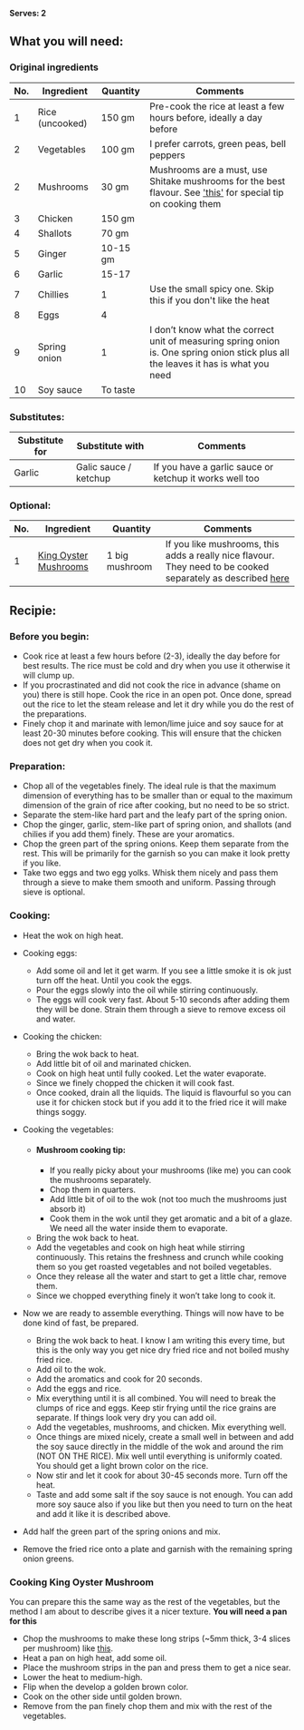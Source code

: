 **Serves: 2**

## What you will need:

### Original ingredients
| No. | Ingredient | Quantity | Comments |
| --- | --- | --- | --- |
|1  | Rice (uncooked) | 150 gm | Pre-cook the rice at least a few hours before, ideally a day before |
|2  | Vegetables | 100 gm | I prefer carrots, green peas, bell peppers |
|2  | Mushrooms | 30 gm | Mushrooms are a must, use Shitake mushrooms for the best flavour. See ['this'](#mushroom-cooking-tip) for special tip on cooking them |
|3  | Chicken | 150 gm |  |
|4  | Shallots | 70 gm |  |
|5  | Ginger | 10-15 gm |  |
|6  | Garlic | 15-17 |  |
|7  | Chillies | 1 | Use the small spicy one. Skip this if you don't like the heat |
|8  | Eggs | 4 |  |
|9  | Spring onion | 1 | I don’t know what the correct unit of measuring spring onion is. One spring onion stick plus all the leaves it has is what you need |
|10  | Soy sauce | To taste |  |

### Substitutes:
| Substitute for | Substitute with | Comments |
| --- | --- | --- |
| Garlic | Galic sauce / ketchup | If you have a garlic sauce or ketchup it works well too |


### Optional:
| No. | Ingredient | Quantity | Comments |
| --- | --- | --- | --- |
| 1 | [King Oyster Mushrooms](https://meny.no/varer/frukt-gront/sopp/sopp/kongeosterssopp-7040517003319) | 1 big mushroom | If you like mushrooms, this adds a really nice flavour. They need to be cooked separately as described [here](#cooking-king-oyster-mushroom) |

## Recipie:

### Before you begin:
- Cook rice at least a few hours before (2-3), ideally the day before for best results. The rice must be cold and dry when you use it otherwise it will clump up.
- If you procrastinated and did not cook the rice in advance (shame on you) there is still hope. Cook the rice in an open pot. Once done, spread out the rice to let the steam release and let it dry while you do the rest of the preparations.
- Finely chop it and marinate with lemon/lime juice and soy sauce for at least 20-30 minutes before cooking. This will ensure that the chicken does not get dry when you cook it.

### Preparation:
- Chop all of the vegetables finely. The ideal rule is that the maximum dimension of everything has to be smaller than or equal to the maximum dimension of the grain of rice after cooking, but no need to be so strict.
- Separate the stem-like hard part and the leafy part of the spring onion.
- Chop the ginger, garlic, stem-like part of spring onion, and shallots (and chilies if you add them) finely. These are your aromatics.
- Chop the green part of the spring onions. Keep them separate from the rest. This will be primarily for the garnish so you can make it look pretty if you like.
- Take two eggs and two egg yolks. Whisk them nicely and pass them through a sieve to make them smooth and uniform. Passing through sieve is optional.

### Cooking:
- Heat the wok on high heat.
- Cooking eggs:
  - Add some oil and let it get warm. If you see a little smoke it is ok just turn off the heat. Until you cook the eggs.
  - Pour the eggs slowly into the oil while stirring continuously.
  - The eggs will cook very fast. About 5-10 seconds after adding them they will be done. Strain them through a sieve to remove excess oil and water.
- Cooking the chicken:
  - Bring the wok back to heat.
  - Add little bit of oil and marinated chicken.
  - Cook on high heat until fully cooked. Let the water evaporate.
  - Since we finely chopped the chicken it will cook fast.
  - Once cooked, drain all the liquids. The liquid is flavourful so you can use it for chicken stock but if you add it to the fried rice it will make things soggy.
- Cooking the vegetables:
  - #### Mushroom cooking tip: 
    - If you really picky about your mushrooms (like me) you can cook the mushrooms separately. 
    - Chop them in quarters.
    - Add little bit of oil to the wok (not too much the mushrooms just absorb it)
    - Cook them in the wok until they get aromatic and a bit of a glaze. We need all the water inside them to evaporate. 
  - Bring the wok back to heat.
  - Add the vegetables and cook on high heat while stirring continuously. This retains the freshness and crunch while cooking them so you get roasted vegetables and not boiled vegetables. 
  - Once they release all the water and start to get a little char, remove them.
  - Since we chopped everything finely it won’t take long to cook it.
  
- Now we are ready to assemble everything. Things will now have to be done kind of fast, be prepared.
  - Bring the wok back to heat. I know I am writing this every time, but this is the only way you get nice dry fried rice and not boiled mushy fried rice.
  - Add oil to the wok.
  - Add the aromatics and cook for 20 seconds.
  - Add the eggs and rice. 
  - Mix everything until it is all combined. You will need to break the clumps of rice and eggs. Keep stir frying until the rice grains are separate. If things look very dry you can add oil.
  - Add the vegetables, mushrooms, and chicken. Mix everything well.
  - Once things are mixed nicely, create a small well in between and add the soy sauce directly in the middle of the wok and around the rim (NOT ON THE RICE). Mix well until everything is uniformly coated. You should get a light brown color on the rice.
  - Now stir and let it cook for about 30-45 seconds more. Turn off the heat.
  - Taste and add some salt if the soy sauce is not enough. You can add more soy sauce also if you like but then you need to turn on the heat and add it like it is described above.
- Add half the green part of the spring onions and mix.
- Remove the fried rice onto a plate and garnish with the remaining spring onion greens.


### Cooking King Oyster Mushroom
You can prepare this the same way as the rest of the vegetables, but the method I am about to describe gives it a nicer texture.
**You will need a pan for this**
- Chop the mushrooms to make these long strips (~5mm thick, 3-4 slices per mushroom) like [this](https://thenewgrocer.com/cdn/shop/products/A06D680C-80FE-4650-8A3F-82A898D865EC_1_201_a.jpg?v=1672445035).
- Heat a pan on high heat, add some oil.
- Place the mushroom strips in the pan and press them to get a nice sear.
- Lower the heat to medium-high.
- Flip when the develop a golden brown color.
- Cook on the other side until golden brown.
- Remove from the pan finely chop them and mix with the rest of the vegetables.